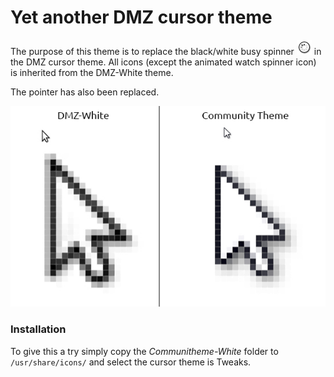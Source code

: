 # Yet another DMZ cursor theme

The purpose of this theme is to replace the black/white busy spinner ![](https://github.com/GalliumOS/dmz-cursor-theme/blob/master/DMZ-White/pngs/24x24/watch_0001.png) in the DMZ cursor theme. All icons (except the animated watch spinner icon) is inherited from the DMZ-White theme.

The pointer has also been replaced.

![Compare](compare.jpg)


### Installation 
To give this a try simply copy the _Communitheme-White_ folder to `/usr/share/icons/` and select the cursor theme is Tweaks.


